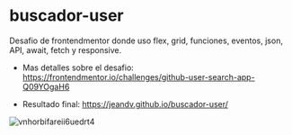 # buscador-user
Desafio de frontendmentor donde uso flex, grid, funciones, eventos, json, API, await, fetch y responsive.

- Mas detalles sobre el desafio:
https://frontendmentor.io/challenges/github-user-search-app-Q09YOgaH6

- Resultado final:
https://jeandv.github.io/buscador-user/

![vnhorbifareii6uedrt4](https://user-images.githubusercontent.com/90219458/153733566-8c367b36-7f3c-494d-a93a-c52f8eb64b1c.jpg)
